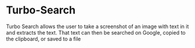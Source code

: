 # Turbo-Search
Turbo Search allows the user to take a screenshot of an image with text in it and extracts the text. That text can then be searched on Google, copied to the clipboard, or saved to a file
